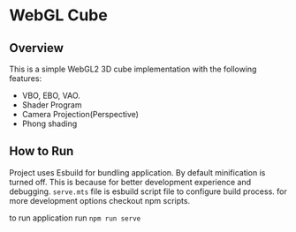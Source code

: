 # WebGL Cube

## Overview
This is a simple WebGL2 3D cube implementation with the following features:
- VBO, EBO, VAO.
- Shader Program
- Camera Projection(Perspective)
- Phong shading


## How to Run

Project uses Esbuild for bundling application. By default minification is turned off. This is because for better development experience and debugging.
```serve.mts``` file is esbuild script file to configure build process. for more development options checkout npm scripts.

to run application run 
```npm run serve```
